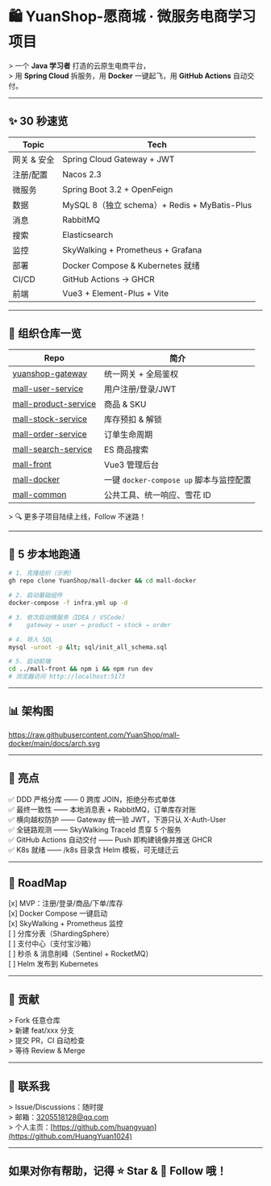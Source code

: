 # 🛍️ YuanShop-愿商城 · 微服务电商学习项目

&gt; 一个 **Java 学习者** 打造的云原生电商平台，  
&gt; 用 **Spring Cloud** 拆服务，用 **Docker** 一键起飞，用 **GitHub Actions** 自动交付。  

---

## ✨ 30 秒速览
| Topic | Tech |
|-------|------|
| 网关 & 安全 | Spring Cloud Gateway + JWT |
| 注册/配置 | Nacos 2.3 |
| 微服务 | Spring Boot 3.2 + OpenFeign |
| 数据 | MySQL 8（独立 schema）+ Redis + MyBatis-Plus |
| 消息 | RabbitMQ |
| 搜索 | Elasticsearch |
| 监控 | SkyWalking + Prometheus + Grafana |
| 部署 | Docker Compose & Kubernetes 就绪 |
| CI/CD | GitHub Actions → GHCR |
| 前端 | Vue3 + Element-Plus + Vite |

---

## 🧩 组织仓库一览
| Repo | 简介 |
|------|------|
| [yuanshop-gateway](https://github.com/YuanShop/yuanshop-gateway) | 统一网关 + 全局鉴权 |
| [mall-user-service](https://github.com/YuanShop/mall-user-service) | 用户注册/登录/JWT |
| [mall-product-service](https://github.com/YuanShop/mall-product-service) | 商品 & SKU |
| [mall-stock-service](https://github.com/YuanShop/mall-stock-service) | 库存预扣 & 解锁 |
| [mall-order-service](https://github.com/YuanShop/mall-order-service) | 订单生命周期 |
| [mall-search-service](https://github.com/YuanShop/mall-search-service) | ES 商品搜索 |
| [mall-front](https://github.com/YuanShop/mall-front) | Vue3 管理后台 |
| [mall-docker](https://github.com/YuanShop/mall-docker) | 一键 `docker-compose up` 脚本与监控配置 |
| [mall-common](https://github.com/YuanShop/mall-common) | 公共工具、统一响应、雪花 ID |

&gt; 🔍 更多子项目陆续上线，Follow 不迷路！

---

## 🚀 5 步本地跑通
```bash
# 1. 克隆组织（示例）
gh repo clone YuanShop/mall-docker && cd mall-docker

# 2. 启动基础组件
docker-compose -f infra.yml up -d

# 3. 依次启动微服务（IDEA / VSCode）
#    gateway → user → product → stock → order

# 4. 导入 SQL
mysql -uroot -p &lt; sql/init_all_schema.sql

# 5. 启动前端
cd ../mall-front && npm i && npm run dev
# 浏览器访问 http://localhost:5173
```

---

## 📊 架构图
<!-- 用 draw.io 导出 SVG，放到 mall-docker/docs/arch.svg -->
https://raw.githubusercontent.com/YuanShop/mall-docker/main/docs/arch.svg  

---

## 🌟 亮点  
✅ DDD 严格分库 —— 0 跨库 JOIN，拒绝分布式单体  
✅ 最终一致性 —— 本地消息表 + RabbitMQ，订单库存对账  
✅ 横向越权防护 —— Gateway 统一验 JWT，下游只认 X-Auth-User  
✅ 全链路观测 —— SkyWalking TraceId 贯穿 5 个服务  
✅ GitHub Actions 自动交付 —— Push 即构建镜像并推送 GHCR  
✅ K8s 就绪 —— /k8s 目录含 Helm 模板，可无缝迁云  

---

## 📌 RoadMap  
[x] MVP：注册/登录/商品/下单/库存  
[x] Docker Compose 一键启动  
[x] SkyWalking + Prometheus 监控  
[ ] 分库分表（ShardingSphere）  
[ ] 支付中心（支付宝沙箱）  
[ ] 秒杀 & 消息削峰（Sentinel + RocketMQ）  
[ ] Helm 发布到 Kubernetes  

---

## 🤝 贡献  
&gt; Fork 任意仓库  
&gt; 新建 feat/xxx 分支  
&gt; 提交 PR，CI 自动检查  
&gt; 等待 Review & Merge  

---

## 💬 联系我  
&gt; Issue/Discussions：随时提  
&gt; 邮箱：3205518128@qq.com  
&gt; 个人主页：[https://github.com/huangyuan](https://github.com/HuangYuan1024)  

---

## 如果对你有帮助，记得 ⭐ Star  &  👀 Follow 哦！  
